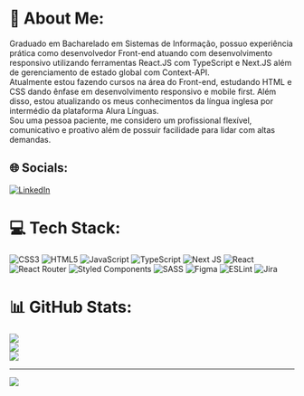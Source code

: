 # 💫 About Me:
Graduado em Bacharelado em Sistemas de Informação, possuo experiência prática como desenvolvedor Front-end atuando com desenvolvimento responsivo utilizando ferramentas React.JS com TypeScript e Next.JS além de gerenciamento de estado global com Context-API. <br>Atualmente estou fazendo cursos na área do Front-end, estudando HTML e CSS dando ênfase em desenvolvimento responsivo e mobile first. Além disso, estou atualizando os meus conhecimentos da língua inglesa por intermédio da plataforma Alura Línguas.<br>Sou uma pessoa paciente, me considero um profissional flexível, comunicativo e proativo além de possuir facilidade para lidar com altas demandas.


## 🌐 Socials:
[![LinkedIn](https://img.shields.io/badge/LinkedIn-%230077B5.svg?logo=linkedin&logoColor=white)](https://www.linkedin.com/in/rhpessoa/) 

# 💻 Tech Stack:
![CSS3](https://img.shields.io/badge/css3-%231572B6.svg?style=flat&logo=css3&logoColor=white) ![HTML5](https://img.shields.io/badge/html5-%23E34F26.svg?style=flat&logo=html5&logoColor=white) ![JavaScript](https://img.shields.io/badge/javascript-%23323330.svg?style=flat&logo=javascript&logoColor=%23F7DF1E) ![TypeScript](https://img.shields.io/badge/typescript-%23007ACC.svg?style=flat&logo=typescript&logoColor=white) ![Next JS](https://img.shields.io/badge/Next-black?style=flat&logo=next.js&logoColor=white) ![React](https://img.shields.io/badge/react-%2320232a.svg?style=flat&logo=react&logoColor=%2361DAFB) ![React Router](https://img.shields.io/badge/React_Router-CA4245?style=flat&logo=react-router&logoColor=white) ![Styled Components](https://img.shields.io/badge/styled--components-DB7093?style=flat&logo=styled-components&logoColor=white) ![SASS](https://img.shields.io/badge/SASS-hotpink.svg?style=flat&logo=SASS&logoColor=white) 	![Figma](https://img.shields.io/badge/figma-%23F24E1E.svg?style=flat&logo=figma&logoColor=white) ![ESLint](https://img.shields.io/badge/ESLint-4B3263?style=flat&logo=eslint&logoColor=white) ![Jira](https://img.shields.io/badge/jira-%230A0FFF.svg?style=flat&logo=jira&logoColor=white)
# 📊 GitHub Stats:
![](https://github-readme-stats.vercel.app/api?username=rhpessoa&theme=dark&hide_border=false&include_all_commits=false&count_private=true)<br/>
![](https://github-readme-streak-stats.herokuapp.com/?user=rhpessoa&theme=dark&hide_border=false)<br/>
![](https://github-readme-stats.vercel.app/api/top-langs/?username=rhpessoa&theme=dark&hide_border=false&include_all_commits=false&count_private=true&layout=compact)

---
[![](https://visitcount.itsvg.in/api?id=rhpessoa&icon=1&color=0)](https://visitcount.itsvg.in)

<!-- Proudly created with GPRM ( https://gprm.itsvg.in ) -->
